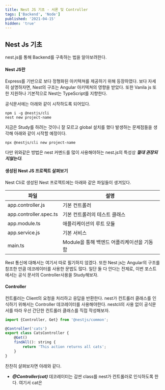 ```yaml
---
title: Nest JS 기초 - 서론 및 Controller
tags: ['Backend', 'Node']
published: '2021-04-15'
hidden: 'true'
---
```

## Nest Js 기초
nest.js를 통해 Backend를 구축하는 법을 알아보려한다.
#### Nest JS란
Express를 기반으로 보다 정형화된 아키텍쳐를 제공하기 위해 등장하였다. 보다 자세히 설명하자면, Nest의 구조는 Angular 아키텍쳐의 영향을 받았다. 또한 Vanila js 또한 지원하나 기본적으로 Nest는 TypeScript를 지향한다.

공식문서에는 아래와 같이 시작하도록 되어있다.
```
npm i -g @nestjs/cli
nest new project-name
```
지금은 Study를 하려는 것이니 잘 모르고 global 설치를 했다 발생하는 문제점들을 생각해 아래와 같이 시작할 예정이다.
```
npx @nestjs/cli new project-name
```
다만 위와같은 방법은 nest 커멘드를 많이 사용해야하는 nest.js의 특성상 ***절대 권장되지않는다.***
#### 생성된 Nest JS 프로젝트 살펴보기
Nest Cli로 생성된 Nest 프로젝트에는 아래와 같은 파일들이 생겨있다.

| 파일 | 설명 |
|---|---|
| app.controller.js | 기본 컨트롤러 |
| app.controller.spec.ts | 기본 컨트롤러의 테스트 클래스 |
| app.module.ts | 애플리케이션의 루트 모듈 |
| app.service.js | 기본 서비스 |
| main.ts | Module을 통해 백엔드 어플리케이션을 기동함 |

Rest 통신에 대해서는 여기서 따로 필기하지 않겠다. 또한 Nest js는 Angular의 구조를 참조한 만큼 데코레이터를 사용한 문법도 많다. 일단 둘 다 안다는 전제로, 이번 포스트에서는 공식 문서의 Controller사용을 Study해보자.

#### Controller
컨트롤러는 Client의 요청을 처리하고 응답을 반환한다. nest가 컨트롤러 클래스를 인식하기 위해서는 Controller 데코레이터를 사용해야한다. nestcli의 사용 없이 공식문서를 따라 우선 간단한 컨트롤러 클래스를 직접 작성해보자.
```javascript
import {Controller, Get} from '@nestjs/common';

@Controller('cats')
export class CatsController {
	@Get()
	findAll(): string {
		return 'This action returns all cats';
	}
}
```
찬찬히 살펴보자면 아래와 같다.
+ ***@Controller(cat)*** 데코레이터는 감싼 class를 nest가 컨트롤러로 인식하도록 한다. 여기서 cat은
